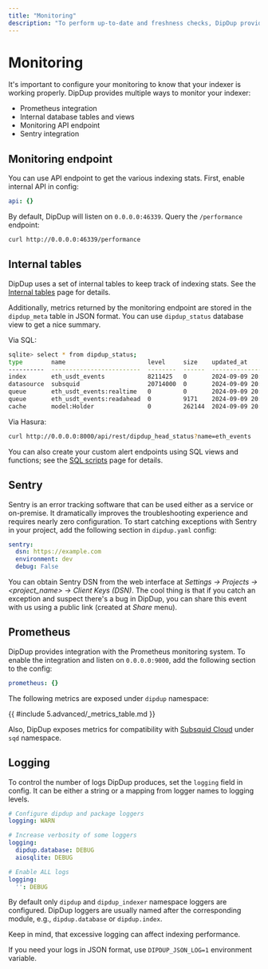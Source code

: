 ```yaml
---
title: "Monitoring"
description: "To perform up-to-date and freshness checks, DipDup provides a standard REST endpoint you can use together with Betteruptime or similar services that can search for a keyword in the response."
---
```


<!-- markdownlint-disable -->

# Monitoring

It's important to configure your monitoring to know that your indexer is working properly. DipDup provides multiple ways to monitor your indexer:

- Prometheus integration
- Internal database tables and views
- Monitoring API endpoint
- Sentry integration

## Monitoring endpoint

You can use API endpoint to get the various indexing stats. First, enable internal API in config:

```yaml
api: {}
```

By default, DipDup will listen on `0.0.0.0:46339`. Query the `/performance` endpoint:

```sh
curl http://0.0.0.0:46339/performance
```

## Internal tables

DipDup uses a set of internal tables to keep track of indexing stats. See the [Internal tables](../1.getting-started/5.database.md#internal-tables) page for details.

Additionally, metrics returned by the monitoring endpoint are stored in the `dipdup_meta` table in JSON format. You can use `dipdup_status` database view to get a nice summary.

Via SQL:

```sh
sqlite> select * from dipdup_status;
type        name                       level     size    updated_at
----------  -------------------------  --------  ------  --------------------------------
index       eth_usdt_events            8211425   0       2024-09-09 20:33:07.482867+00:00
datasource  subsquid                   20714000  0       2024-09-09 20:22:38.486122+00:00
queue       eth_usdt_events:realtime   0         0       2024-09-09 20:33:04.493736+00:00
queue       eth_usdt_events:readahead  0         9171    2024-09-09 20:33:04.493736+00:00
cache       model:Holder               0         262144  2024-09-09 20:33:04.493736+00:00
```

Via Hasura:

```sh
curl http://0.0.0.0:8000/api/rest/dipdup_head_status?name=eth_events
```

You can also create your custom alert endpoints using SQL views and functions; see the [SQL scripts](../1.getting-started/5.database.md#sql-scripts) page for details.

## Sentry

Sentry is an error tracking software that can be used either as a service or on-premise. It dramatically improves the troubleshooting experience and requires nearly zero configuration. To start catching exceptions with Sentry in your project, add the following section in `dipdup.yaml` config:

```yaml [dipdup.yaml]
sentry:
  dsn: https://example.com
  environment: dev
  debug: False
```

You can obtain Sentry DSN from the web interface at _Settings -> Projects -> <project\_name> -> Client Keys (DSN)_. The cool thing is that if you catch an exception and suspect there's a bug in DipDup, you can share this event with us using a public link (created at _Share_ menu).

## Prometheus

DipDup provides integration with the Prometheus monitoring system. To enable the integration and listen on `0.0.0.0:9000`, add the following section to the config:

```yaml
prometheus: {}
```

The following metrics are exposed under `dipdup` namespace:

{{ #include 5.advanced/_metrics_table.md }}

Also, DipDup exposes metrics for compatibility with [Subsquid Cloud](https://app.subsquid.io/) under `sqd` namespace.

## Logging

To control the number of logs DipDup produces, set the `logging` field in config. It can be either a string or a mapping from logger names to logging levels.

```yaml [dipdup.yaml]
# Configure dipdup and package loggers
logging: WARN

# Increase verbosity of some loggers
logging:
  dipdup.database: DEBUG
  aiosqlite: DEBUG

# Enable ALL logs
logging:
  '': DEBUG
```

By default only `dipdup` and `dipdup_indexer` namespace loggers are configured. DipDup loggers are usually named after the corresponding module, e.g., `dipdup.database` or `dipdup.index`.

Keep in mind, that excessive logging can affect indexing performance.

If you need your logs in JSON format, use `DIPDUP_JSON_LOG=1` environment variable.
